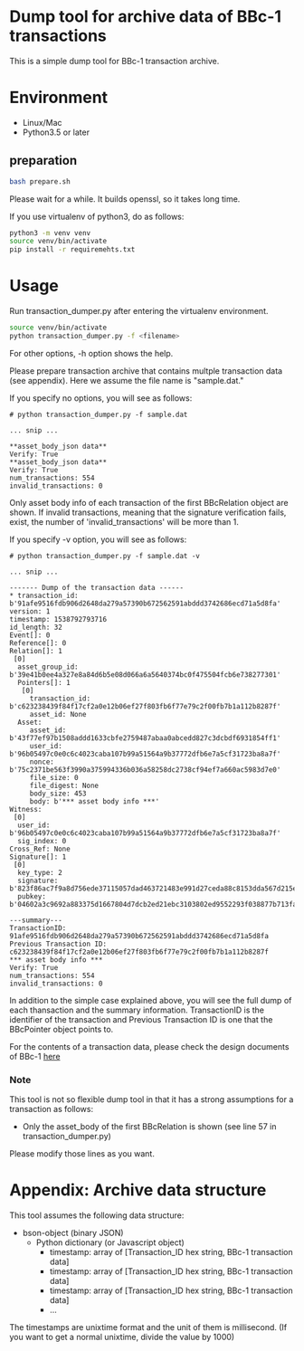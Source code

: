 Dump tool for archive data of BBc-1 transactions
====
This is a simple dump tool for BBc-1 transaction archive.

# Environment

* Linux/Mac
* Python3.5 or later

## preparation

```bash
bash prepare.sh
```
Please wait for a while. It builds openssl, so it takes long time.

If you use virtualenv of python3, do as follows:
```bash
python3 -m venv venv
source venv/bin/activate
pip install -r requiremehts.txt
```

# Usage
Run transaction_dumper.py after entering the virtualenv environment.
```bash
source venv/bin/activate
python transaction_dumper.py -f <filename>
```
For other options, -h option shows the help.

Please prepare transaction archive that contains multple transaction data (see appendix). Here we assume the file name is "sample.dat."

If you specify no options, you will see as follows:

```
# python transaction_dumper.py -f sample.dat

... snip ...

**asset_body_json data**
Verify: True
**asset_body_json data**
Verify: True
num_transactions: 554
invalid_transactions: 0
```

Only asset body info of each transaction of the first BBcRelation object are shown. If invalid transactions, meaning that the signature verification fails, exist, the number of 'invalid_transactions' will be more than 1.



If you specify -v option, you will see as follows:

```
# python transaction_dumper.py -f sample.dat -v

... snip ...

------- Dump of the transaction data ------
* transaction_id: b'91afe9516fdb906d2648da279a57390b672562591abddd3742686ecd71a5d8fa'
version: 1
timestamp: 1538792793716
id_length: 32
Event[]: 0
Reference[]: 0
Relation[]: 1
 [0]
  asset_group_id: b'39e41b0ee4a327e8a84d6b5e08d066a6a5640374bc0f475504fcb6e738277301'
  Pointers[]: 1
   [0]
     transaction_id: b'c623238439f84f17cf2a0e12b06ef27f803fb6f77e79c2f00fb7b1a112b8287f'
     asset_id: None
  Asset:
     asset_id: b'43f77ef97b1508addd1633cbfe2759487abaa0abcedd827c3dcbdf6931854ff1'
     user_id: b'96b05497c0e0c6c4023caba107b99a51564a9b37772dfb6e7a5cf31723ba8a7f'
     nonce: b'75c2371be563f3990a375994336b036a58258dc2738cf94ef7a660ac5983d7e0'
     file_size: 0
     file_digest: None
     body_size: 453
     body: b'*** asset body info ***'
Witness:
 [0]
  user_id: b'96b05497c0e0c6c4023caba107b99a51564a9b37772dfb6e7a5cf31723ba8a7f'
  sig_index: 0
Cross_Ref: None
Signature[]: 1
 [0]
  key_type: 2
  signature: b'823f86ac7f9a8d756ede37115057dad463721483e991d27ceda88c8153dda567d215e7cbfdfb42a48ee5a1c79a06fa230544a214f61e0a93cf85c647dfd1a46d'
  pubkey: b'04602a3c9692a883375d1667804d7dcb2ed21ebc3103802ed9552293f038877b713fa2f1c9f7ce2f4cc9fda78b563a88186bf43102dfe69155da1635c6150e7d41'

---summary---
TransactionID: 91afe9516fdb906d2648da279a57390b672562591abddd3742686ecd71a5d8fa
Previous Transaction ID: c623238439f84f17cf2a0e12b06ef27f803fb6f77e79c2f00fb7b1a112b8287f
*** asset body info ***
Verify: True
num_transactions: 554
invalid_transactions: 0
```

In addition to the simple case explained above, you will see the full dump of each thansaction and the summary information. TransactionID is the identifier of the transaction and Previous Transaction ID is one that the BBcPointer object points to.

For the contents of a transaction data, please check the design documents of BBc-1 [here](https://github.com/beyond-blockchain/bbc1/blob/develop/docs/BBc1_design_document_v1.0_ja.pdf)

### Note

This tool is not so flexible dump tool in that it has a strong assumptions for a transaction as follows:

* Only the asset_body of the first BBcRelation is shown (see line 57 in transaction_dumper.py)

Please modify those lines as you want.

# Appendix: Archive data structure

This tool assumes the following data structure:

* bson-object (binary JSON)
  - Python dictionary (or Javascript object)
    - timestamp: array of [Transaction_ID hex string, BBc-1 transaction data]
    - timestamp: array of [Transaction_ID hex string, BBc-1 transaction data]
    - timestamp: array of [Transaction_ID hex string, BBc-1 transaction data]
    - ...

The timestamps are unixtime format and the unit of them is millisecond.
(If you want to get a normal unixtime, divide the value by 1000)
